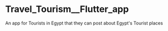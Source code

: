 # Travel_Tourism__Flutter_app
An app for Tourists in Egypt that they can post about Egypt's Tourist places
